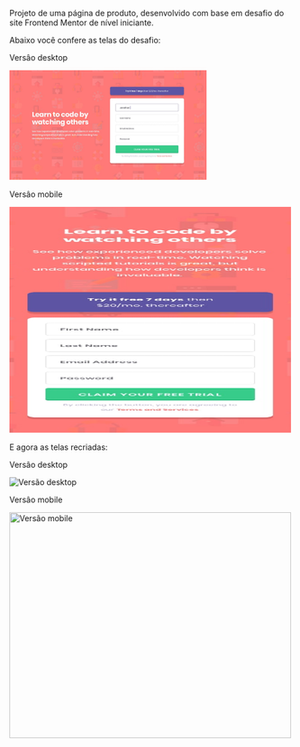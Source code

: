 Projeto de uma página de produto, desenvolvido com base em desafio do site Frontend Mentor de nível iniciante.


Abaixo você confere as telas do desafio:

Versâo desktop
<p>
    <img src="/assets/design/desktop-design.jpg" width="350" title="Versão desktop">
</p>

Versâo mobile
<p>
    <img src="/assets/design/mobile-design.jpg" width="500" height="400" title="Versão mobile">
</p>


E agora as telas recriadas:

Versâo desktop
<p>
    <img src="/assets/design/my_desktop_version" width="350" title="Versão desktop">
</p>

Versâo mobile
<p>
    <img src="/assets/design/my_mobile_version" width="500" height="400" title="Versão mobile">
</p>